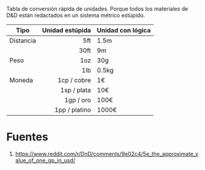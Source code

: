 Tabla de conversión rápida de unidades. Porque todos los materiales de D&D están redactados en un sistema métrico estúpido.

|Tipo|Unidad estúpida|Unidad con lógica|
|---|---:|:---|
|Distancia|5ft|1.5m|
||30ft|9m|
|Peso|1oz|30g|
||1lb|0.5kg|
|Moneda|1cp / cobre|1€|
||1sp / plata|10€|
||1gp / oro|100€|
||1pp / platino|1000€|

# Fuentes
1. <https://www.reddit.com/r/DnD/comments/9e02c4/5e_the_approximate_value_of_one_gp_in_usd/>